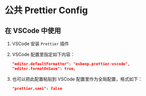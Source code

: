 # 公共 Prettier Config

## 在 VSCode 中使用

1. VSCode 安装 `Prettier` 插件

2. VSCode 配置里指定如下内容：

   ```json
   "editor.defaultFormatter": "esbenp.prettier-vscode",
   "editor.formatOnSave": true,
   ```

3. 也可以把此配置粘贴到 VSCode 配置里作为全局配置，格式如下：

   ```json
   "prettier.semi": false
   ```
